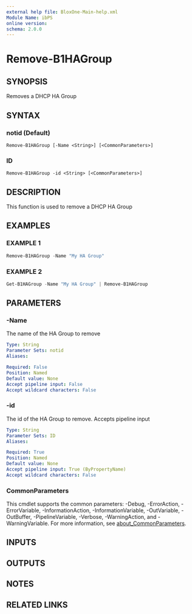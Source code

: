 ```yaml
---
external help file: BloxOne-Main-help.xml
Module Name: ibPS
online version:
schema: 2.0.0
---
```


# Remove-B1HAGroup

## SYNOPSIS
Removes a DHCP HA Group

## SYNTAX

### notid (Default)
```
Remove-B1HAGroup [-Name <String>] [<CommonParameters>]
```

### ID
```
Remove-B1HAGroup -id <String> [<CommonParameters>]
```

## DESCRIPTION
This function is used to remove a DHCP HA Group

## EXAMPLES

### EXAMPLE 1
```powershell
Remove-B1HAGroup -Name "My HA Group"
```

### EXAMPLE 2
```powershell
Get-B1HAGroup -Name "My HA Group" | Remove-B1HAGroup
```

## PARAMETERS

### -Name
The name of the HA Group to remove

```yaml
Type: String
Parameter Sets: notid
Aliases:

Required: False
Position: Named
Default value: None
Accept pipeline input: False
Accept wildcard characters: False
```

### -id
The id of the HA Group to remove.
Accepts pipeline input

```yaml
Type: String
Parameter Sets: ID
Aliases:

Required: True
Position: Named
Default value: None
Accept pipeline input: True (ByPropertyName)
Accept wildcard characters: False
```

### CommonParameters
This cmdlet supports the common parameters: -Debug, -ErrorAction, -ErrorVariable, -InformationAction, -InformationVariable, -OutVariable, -OutBuffer, -PipelineVariable, -Verbose, -WarningAction, and -WarningVariable. For more information, see [about_CommonParameters](http://go.microsoft.com/fwlink/?LinkID=113216).

## INPUTS

## OUTPUTS

## NOTES

## RELATED LINKS

